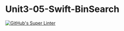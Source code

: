 # Unit3-05-Swift-BinSearch
[![GitHub's Super Linter](https://github.com/ICS4U-Programming-VanN/Unit3-05-Swift-BinSearch/workflows/GitHub's%20Super%20Linter/badge.svg)](https://github.com/ICS4U-Programming-VanN/Unit3-05-Swift-BinSearch/actions)
